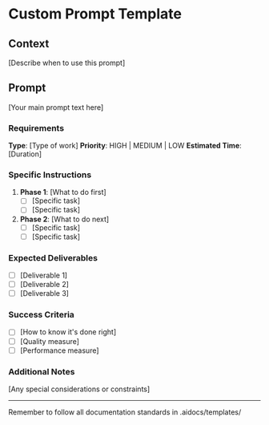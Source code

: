 # Custom Prompt Template

## Context
[Describe when to use this prompt]

## Prompt

[Your main prompt text here]

### Requirements

**Type**: [Type of work]
**Priority**: HIGH | MEDIUM | LOW
**Estimated Time**: [Duration]

### Specific Instructions

1. **Phase 1**: [What to do first]
   - [ ] [Specific task]
   - [ ] [Specific task]

2. **Phase 2**: [What to do next]
   - [ ] [Specific task]
   - [ ] [Specific task]

### Expected Deliverables

- [ ] [Deliverable 1]
- [ ] [Deliverable 2]
- [ ] [Deliverable 3]

### Success Criteria

- [ ] [How to know it's done right]
- [ ] [Quality measure]
- [ ] [Performance measure]

### Additional Notes

[Any special considerations or constraints]

---

Remember to follow all documentation standards in .aidocs/templates/
